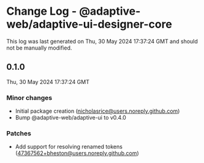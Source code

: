 # Change Log - @adaptive-web/adaptive-ui-designer-core

This log was last generated on Thu, 30 May 2024 17:37:24 GMT and should not be manually modified.

<!-- Start content -->

## 0.1.0

Thu, 30 May 2024 17:37:24 GMT

### Minor changes

- Initial package creation (nicholasrice@users.noreply.github.com)
- Bump @adaptive-web/adaptive-ui to v0.4.0

### Patches

- Add support for resolving renamed tokens (47367562+bheston@users.noreply.github.com)
